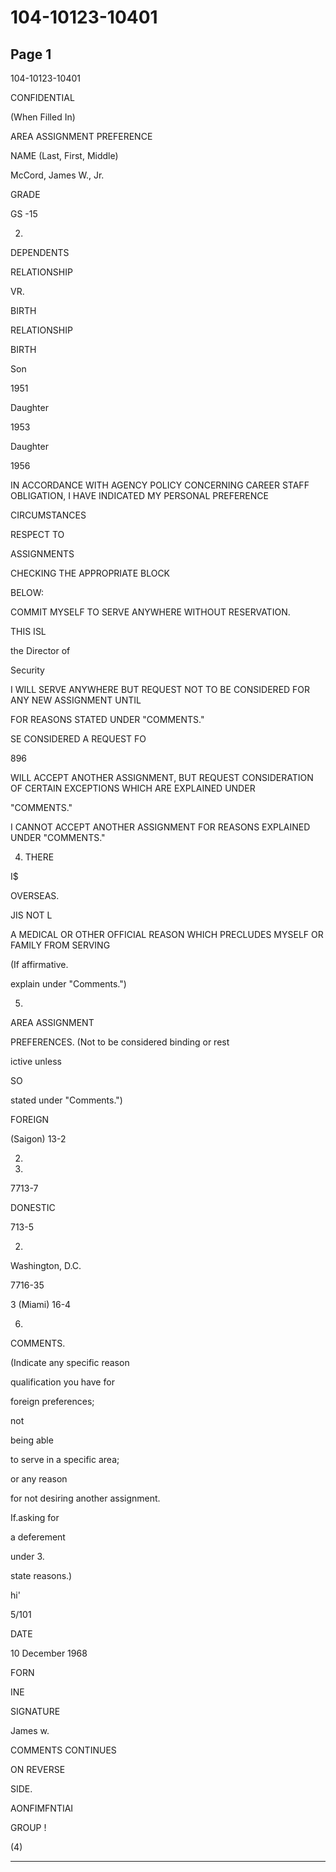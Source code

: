 # 104-10123-10401

## Page 1

104-10123-10401

CONFIDENTIAL

(When Filled In)

AREA ASSIGNMENT PREFERENCE

NAME (Last, First, Middle)

McCord, James W., Jr.

GRADE

GS -15

2.

DEPENDENTS

RELATIONSHIP

VR.

BIRTH

RELATIONSHIP

BIRTH

Son

1951

Daughter

1953

Daughter

1956

IN ACCORDANCE WITH AGENCY POLICY CONCERNING CAREER STAFF OBLIGATION, I HAVE INDICATED MY PERSONAL PREFERENCE

CIRCUMSTANCES

RESPECT TO

ASSIGNMENTS

CHECKING THE APPROPRIATE BLOCK

BELOW:

COMMIT MYSELF TO SERVE ANYWHERE WITHOUT RESERVATION.

THIS ISL

the Director of

Security

I WILL SERVE ANYWHERE BUT REQUEST NOT TO BE CONSIDERED FOR ANY NEW ASSIGNMENT UNTIL

FOR REASONS STATED UNDER "COMMENTS."

SE CONSIDERED A REQUEST FO

896

WILL ACCEPT ANOTHER ASSIGNMENT, BUT REQUEST CONSIDERATION OF CERTAIN EXCEPTIONS WHICH ARE EXPLAINED UNDER

"COMMENTS."

I CANNOT ACCEPT ANOTHER ASSIGNMENT FOR REASONS EXPLAINED UNDER "COMMENTS."

4. THERE

I$

OVERSEAS.

JIS NOT L

A MEDICAL OR OTHER OFFICIAL REASON WHICH PRECLUDES MYSELF OR FAMILY FROM SERVING

(If affirmative.

explain under "Comments.")

5.

AREA ASSIGNMENT

PREFERENCES. (Not to be considered binding or rest

ictive unless

SO

stated under "Comments.")

FOREIGN

(Saigon) 13-2

2.

3.

7713-7

DONESTIC

713-5

2.

Washington, D.C.

7716-35

3 (Miami) 16-4

6.

COMMENTS.

(Indicate any specific reason

qualification you have for

foreign preferences;

not

being able

to serve in a specific area;

or any reason

for not desiring another assignment.

If.asking for

a deferement

under 3.

state reasons.)

hi'

5/101

DATE

10 December 1968

FORN

INE

SIGNATURE

James w.

COMMENTS CONTINUES

ON REVERSE

SIDE.

AONFIMFNTIAI

GROUP !

(4)

---

